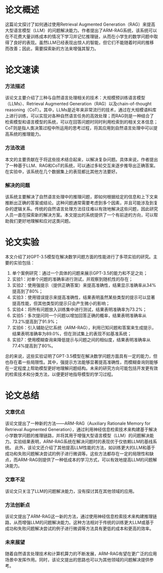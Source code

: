 # 论文概述

这篇论文探讨了如何通过使用Retrieval Augmented Generation（RAG）来提高大型语言模型（LLM）的问题解决能力。作者提出了ARM-RAG系统，该系统可以在不花费大量训练成本的情况下学习并记忆推理链，从而在小学生的数学问题中取得了良好的表现。虽然LLM已经表现出惊人的智能，但它们不能随着时间的推移而改善；因此，需要探索新的方法来增强其智力。

# 论文速读

### 方法描述

该论文主要介绍了三种与自然语言处理相关的技术：大规模预训练语言模型（LLMs）、Retrieval Augmented Generation（RAG）以及chain-of-thought reasoning（CoT）。其中，LLMs是近年来非常流行的技术，通过在大规模语料库上进行训练，可以实现对各种自然语言任务的高效处理；而RAG则是一种结合了检索模型和语言模型的系统，可以在回答问题时同时利用检索到的相关文本信息；CoT则是指人类决策过程中所运用的思考过程，将其应用到自然语言处理中可以提高系统的推理能力。

### 方法改进

本文的主要贡献在于将这些技术结合起来，以解决复杂问题。具体来说，作者提出了一种基于LLM、RAG和CoT的系统，可以通过多轮交互来逐步推导出正确答案。在实验中，该系统在几个数据集上的表现都比其他方法要好。

### 解决的问题

该系统主要解决了自然语言处理中的推理问题，即如何根据给定的信息和上下文来推断出正确的答案或结论。这种问题通常需要考虑到多个因素，并且可能涉及到复杂的逻辑关系。传统的自然语言处理方法往往难以有效地解决这些问题，因此研究人员一直在探索新的解决方案。本文提出的系统提供了一个有前途的方向，可以帮助我们更好地理解和应对这类问题。

# 论文实验

本文介绍了对GPT-3.5模型在解决数学问题方面的性能进行了多项实验的研究。主要的实验包括：

1. 单个案例研究：通过一个具体的问题来展示GPT-3.5的能力和不足之处；
2. 实验1：对单个问题的准确率进行测试，并观察到随机性的存在；
3. 实验2：使用强提示（提供正确答案）来提高准确性，结果显示准确率从34%提高到了80%；
4. 实验3：使用错误提示来提高准确性，结果表明虽然某些类型的提示可以显著提高性能，但其他类型的提示只会产生微小的影响；
5. 实验4：将所有问题放入训练集中进行测试，结果表明准确率为73.2%；
6. 实验5：多次提问同一个问题以增加回答正确的概率，结果表明准确率从73.2%提高到了91.9%；
7. 实验6：引入辅助记忆系统（ARM-RAG），利用已知问题和答案来生成提示，结果表明准确率为89.0%，但在测试集上的表现不如基准系统；
8. 实验7：使用模糊查询来降低提示与问题之间的相似度，结果表明准确率从77.4%提高到了80%。

总的来说，这些实验证明了GPT-3.5模型在解决数学问题方面具有一定的能力，但也存在着一些局限性。其中，强提示方法能够显著提高准确性，而模糊查询则能够在一定程度上帮助模型更好地理解问题结构。未来的研究方向可能包括开发更有效的检索技术和分类方法，以便更好地指导模型的学习过程。

# 论文总结

### **文章优点**

该论文提出了一种新的方法——ARM-RAG（Auxiliary Rationale Memory for Retrieval Augmented Generation），通过利用神经信息检索技术来构建基于解决小学数学问题的推理链路，并将其用于增强大型语言模型（LLM）的问题解决能力。实验结果表明，ARM-RAG系统在解决问题时的表现优于仅依赖LLM的基线系统。 此外，该论文还介绍了其他提高LLM性能的方法，如训练更大的LLM和基于成功和失败问题解决尝试的例子进行微调等。这些方法都存在一定的局限性和缺点，而ARM-RAG则提供了一种低成本的学习方式，可以有效地提高LLM的问题解决能力。

### **文章不足**

该论文只关注了LLM的问题解决能力，没有探讨其在其他领域的应用。

### **方法创新点**

该论文提出了ARM-RAG这一新的方法，通过使用神经信息检索技术来构建推理链路，从而增强LLM的问题解决能力。这种方法相对于传统的训练更大LLM或基于成功和失败问题解决尝试的例子进行微调等方法具有更低的成本和更高的效率。

### **未来展望**

随着自然语言处理技术和计算机算力的不断发展，ARM-RAG有望在更广泛的应用场景中发挥作用。同时，该论文提出的思路也可以为其他领域的问题解决提供参考。